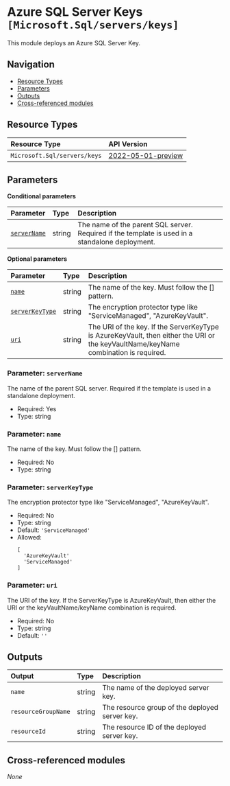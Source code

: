 # Azure SQL Server Keys `[Microsoft.Sql/servers/keys]`

This module deploys an Azure SQL Server Key.

## Navigation

- [Resource Types](#Resource-Types)
- [Parameters](#Parameters)
- [Outputs](#Outputs)
- [Cross-referenced modules](#Cross-referenced-modules)

## Resource Types

| Resource Type | API Version |
| :-- | :-- |
| `Microsoft.Sql/servers/keys` | [2022-05-01-preview](https://learn.microsoft.com/en-us/azure/templates/Microsoft.Sql/2022-05-01-preview/servers/keys) |

## Parameters

**Conditional parameters**

| Parameter | Type | Description |
| :-- | :-- | :-- |
| [`serverName`](#parameter-servername) | string | The name of the parent SQL server. Required if the template is used in a standalone deployment. |

**Optional parameters**

| Parameter | Type | Description |
| :-- | :-- | :-- |
| [`name`](#parameter-name) | string | The name of the key. Must follow the [<keyVaultName>_<keyName>_<keyVersion>] pattern. |
| [`serverKeyType`](#parameter-serverkeytype) | string | The encryption protector type like "ServiceManaged", "AzureKeyVault". |
| [`uri`](#parameter-uri) | string | The URI of the key. If the ServerKeyType is AzureKeyVault, then either the URI or the keyVaultName/keyName combination is required. |

### Parameter: `serverName`

The name of the parent SQL server. Required if the template is used in a standalone deployment.

- Required: Yes
- Type: string

### Parameter: `name`

The name of the key. Must follow the [<keyVaultName>_<keyName>_<keyVersion>] pattern.

- Required: No
- Type: string

### Parameter: `serverKeyType`

The encryption protector type like "ServiceManaged", "AzureKeyVault".

- Required: No
- Type: string
- Default: `'ServiceManaged'`
- Allowed:
  ```Bicep
  [
    'AzureKeyVault'
    'ServiceManaged'
  ]
  ```

### Parameter: `uri`

The URI of the key. If the ServerKeyType is AzureKeyVault, then either the URI or the keyVaultName/keyName combination is required.

- Required: No
- Type: string
- Default: `''`


## Outputs

| Output | Type | Description |
| :-- | :-- | :-- |
| `name` | string | The name of the deployed server key. |
| `resourceGroupName` | string | The resource group of the deployed server key. |
| `resourceId` | string | The resource ID of the deployed server key. |

## Cross-referenced modules

_None_
